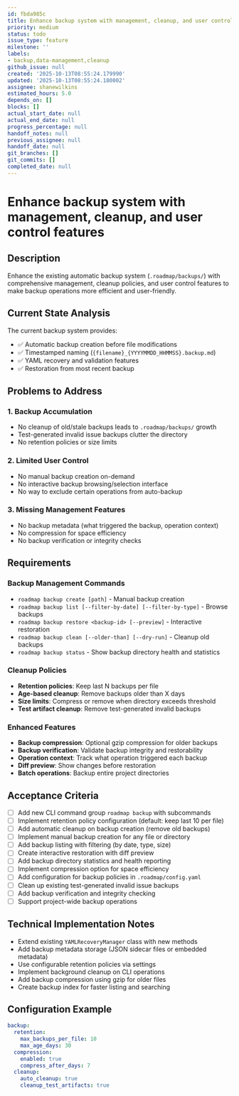 ```yaml
---
id: fbda985c
title: Enhance backup system with management, cleanup, and user control features
priority: medium
status: todo
issue_type: feature
milestone: ''
labels:
- backup,data-management,cleanup
github_issue: null
created: '2025-10-13T08:55:24.179990'
updated: '2025-10-13T08:55:24.180002'
assignee: shanewilkins
estimated_hours: 5.0
depends_on: []
blocks: []
actual_start_date: null
actual_end_date: null
progress_percentage: null
handoff_notes: null
previous_assignee: null
handoff_date: null
git_branches: []
git_commits: []
completed_date: null
---
```


# Enhance backup system with management, cleanup, and user control features

## Description

Enhance the existing automatic backup system (`.roadmap/backups/`) with comprehensive management, cleanup policies, and user control features to make backup operations more efficient and user-friendly.

## Current State Analysis

The current backup system provides:
- ✅ Automatic backup creation before file modifications
- ✅ Timestamped naming (`{filename}_{YYYYMMDD_HHMMSS}.backup.md`)
- ✅ YAML recovery and validation features
- ✅ Restoration from most recent backup

## Problems to Address

### 1. **Backup Accumulation**
- No cleanup of old/stale backups leads to `.roadmap/backups/` growth
- Test-generated invalid issue backups clutter the directory
- No retention policies or size limits

### 2. **Limited User Control**
- No manual backup creation on-demand
- No interactive backup browsing/selection interface
- No way to exclude certain operations from auto-backup

### 3. **Missing Management Features**
- No backup metadata (what triggered the backup, operation context)
- No compression for space efficiency
- No backup verification or integrity checks

## Requirements

### Backup Management Commands
- `roadmap backup create [path]` - Manual backup creation
- `roadmap backup list [--filter-by-date] [--filter-by-type]` - Browse backups
- `roadmap backup restore <backup-id> [--preview]` - Interactive restoration
- `roadmap backup clean [--older-than] [--dry-run]` - Cleanup old backups
- `roadmap backup status` - Show backup directory health and statistics

### Cleanup Policies
- **Retention policies**: Keep last N backups per file
- **Age-based cleanup**: Remove backups older than X days
- **Size limits**: Compress or remove when directory exceeds threshold
- **Test artifact cleanup**: Remove test-generated invalid backups

### Enhanced Features
- **Backup compression**: Optional gzip compression for older backups
- **Backup verification**: Validate backup integrity and restorability
- **Operation context**: Track what operation triggered each backup
- **Diff preview**: Show changes before restoration
- **Batch operations**: Backup entire project directories

## Acceptance Criteria

- [ ] Add new CLI command group `roadmap backup` with subcommands
- [ ] Implement retention policy configuration (default: keep last 10 per file)
- [ ] Add automatic cleanup on backup creation (remove old backups)
- [ ] Implement manual backup creation for any file or directory
- [ ] Add backup listing with filtering (by date, type, size)
- [ ] Create interactive restoration with diff preview
- [ ] Add backup directory statistics and health reporting
- [ ] Implement compression option for space efficiency
- [ ] Add configuration for backup policies in `.roadmap/config.yaml`
- [ ] Clean up existing test-generated invalid issue backups
- [ ] Add backup verification and integrity checking
- [ ] Support project-wide backup operations

## Technical Implementation Notes

- Extend existing `YAMLRecoveryManager` class with new methods
- Add backup metadata storage (JSON sidecar files or embedded metadata)
- Use configurable retention policies via settings
- Implement background cleanup on CLI operations
- Add backup compression using gzip for older files
- Create backup index for faster listing and searching

## Configuration Example
```yaml
backup:
  retention:
    max_backups_per_file: 10
    max_age_days: 30
  compression:
    enabled: true
    compress_after_days: 7
  cleanup:
    auto_cleanup: true
    cleanup_test_artifacts: true
```